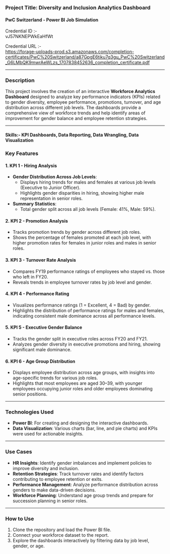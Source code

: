 ### Project Title: **Diversity and Inclusion Analytics Dashboard**
#### PwC Switzerland - Power BI Job Simulation
Credential ID :-  
vJ57NKNEPWkEaHfWt


Credential URL :-   
https://forage-uploads-prod.s3.amazonaws.com/completion-certificates/PwC%20Switzerland/a87GpgE6tiku7q3gu_PwC%20Switzerland_G6LMbQK9mwrAeWLzs_1707838452636_completion_certificate.pdf


---

### **Description**

This project involves the creation of an interactive **Workforce Analytics Dashboard** designed to analyze key performance indicators (KPIs) related to gender diversity, employee performance, promotions, turnover, and age distribution across different job levels. The dashboards provide a comprehensive view of workforce trends and help identify areas of improvement for gender balance and employee retention strategies.

---
#### Skills:- KPI Dashboards, Data Reporting, Data Wrangling, Data Visualization

### **Key Features**

#### **1. KPI 1 - Hiring Analysis**
- **Gender Distribution Across Job Levels**: 
  - Displays hiring trends for males and females at various job levels (Executive to Junior Officer).
  - Highlights gender disparities in hiring, showing higher male representation in senior roles.
- **Summary Statistics**:
  - Total gender split across all job levels (Female: 41%, Male: 59%).

#### **2. KPI 2 - Promotion Analysis**
- Tracks promotion trends by gender across different job roles.
- Shows the percentage of females promoted at each job level, with higher promotion rates for females in junior roles and males in senior roles.

#### **3. KPI 3 - Turnover Rate Analysis**
- Compares FY19 performance ratings of employees who stayed vs. those who left in FY20.
- Reveals trends in employee turnover rates by job level and gender.

#### **4. KPI 4 - Performance Rating**
- Visualizes performance ratings (1 = Excellent, 4 = Bad) by gender.
- Highlights the distribution of performance ratings for males and females, indicating consistent male dominance across all performance levels.

#### **5. KPI 5 - Executive Gender Balance**
- Tracks the gender split in executive roles across FY20 and FY21.
- Analyzes gender diversity in executive promotions and hiring, showing significant male dominance.

#### **6. KPI 6 - Age Group Distribution**
- Displays employee distribution across age groups, with insights into age-specific trends for various job roles.
- Highlights that most employees are aged 30–39, with younger employees occupying junior roles and older employees dominating senior positions.

---

### **Technologies Used**
- **Power BI**: For creating and designing the interactive dashboards.
- **Data Visualization**: Various charts (bar, line, and pie charts) and KPIs were used for actionable insights.

---

### **Use Cases**
- **HR Insights**: Identify gender imbalances and implement policies to improve diversity and inclusion.
- **Retention Strategies**: Track turnover rates and identify factors contributing to employee retention or exits.
- **Performance Management**: Analyze performance distribution across genders to make data-driven decisions.
- **Workforce Planning**: Understand age group trends and prepare for succession planning in senior roles.

---

### **How to Use**
1. Clone the repository and load the Power BI file.
2. Connect your workforce dataset to the report.
3. Explore the dashboards interactively by filtering data by job level, gender, or age.
